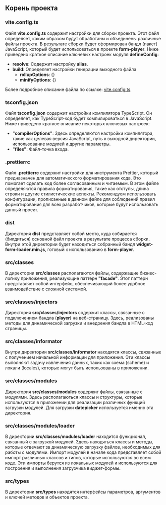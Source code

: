 ## Корень проекта

### vite.config.ts

Файл **vite.config.ts** содержит настройки для сборки проекта. Этот файл определяет, каким образом будут обработаны и объединены различные файлы проекта. В результате сборки будет сформирован бандл (пакет) JavaScript, который будет использоваться в проекте **form-player**. Ниже приведено краткое описание ключевых настроек модуля **defineConfig**:

- **resolve**: Содержит настройку **alias**.
- **build**: Определяет настройки генерации выходного файла
  - **rollupOptions**: {}
  - **minifyOptions**: {}

Более подробное описание файла по ссылке: [vite.config.ts](VITECONFIG.md)

### tsconfig.json

Файл **tsconfig.json** содержит настройки компилятора TypeScript. Он определяет, как TypeScript-код будет компилироваться в JavaScript. Ниже приведено краткое описание некоторых ключевых настроек:

- **"compilerOptions"**: Здесь определяются настройки компилятора, такие как целевая версия JavaScript, путь к выходной директории, использование модулей и другие параметры.
- **"files"**: Файл-точка входа.

### .prettierrc

Файл **.prettierrc** содержит настройки для инструмента Prettier, который предназначен для автоматического форматирования кода. Это помогает сделать код более согласованным и читаемым. В этом файле определяются правила форматирования, такие как отступы, длина строки и другие стилистические аспекты. Рекомендуем использовать конфигурации, прописанные в данном файле для соблюдений правил форматирования для всех разработчиков, которые будут использовать данный проект.

### dist

Директория **dist** представляет собой место, куда собирается (билдиться) основной файл проекта в результате процесса сборки. Внутри этой директории будет находиться собранный бандл **widget-form-loader.min.js**, готовый к использованию в **form-player**.

### src/classes

В директории **src/classes** располагаются файлы, содержащие бизнес-логику приложения, реализующие паттерн **"facade"**. Этот паттерн представляет собой интерфейс, обеспечивающий более удобное взаимодействие с сложной системой.

### src/classes/injectors

Директория **src/classes/injectors** содержит классы, связанные с подключением бандла (**player**) на веб-страницу. Здесь, реализованы методы для динамической загрузки и внедрения бандла в HTML-код страницы.

### src/classes/informator

Внутри директории **src/classes/informator** находятся классы, связанные с получением начальной информации для приложения. Эти классы выполняют задачу извлечения данных, таких как схема (scheme) и локали (locales), которые могут быть использованы в приложении.

### src/classes/modules

Директория **src/classes/modules** содержит файлы, связанные с модулями. Здесь располагаються классы и структуры, которые используются в приложении для реализации различных функций загрузки модулей. Для загрузки **datepicker** используется именно эта директория.

### src/classes/modules/loader

В директории **src/classes/modules/loader** находится функционал, связанный с загрузкой модулей. Здесь находяться классы и методы, которые отвечают за динамическую загрузку файлов, необходимых для работы с модулями. Импорт модулей в начале кода представляет собой импорт различных классов и типов, которые используются во всем коде. Эти импорты берутся из локальных модулей и используются для построения и выполнения загрузчика виджет-формы.

### src/types

В директории **src/types** находятся интерфейсы параметров, аргументов и ключей методов и объектов проекта. 
